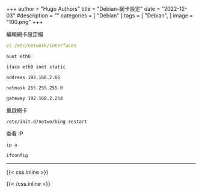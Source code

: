 +++
author = "Hugo Authors"
title = "Debian-網卡設定"
date = "2022-12-03"
#description = ""
categories = [
    "Debian"
]
tags = [
    "Debian",
]
image = "100.png"
+++

編輯網卡設定檔

```yaml
vi /etc/network/interfaces

```

    auot eth0
    
    iface eth0 inet static
    
    address 192.168.2.66
    
    netmask 255.255.255.0
    
    gateway 192.168.2.254


重啟網卡

    /etc/init.d/networking restart
    
查看 IP

    ip a
    
    ifconfig

   
    
***

{{< css.inline >}}
<style>
.emojify {
	font-family: Apple Color Emoji, Segoe UI Emoji, NotoColorEmoji, Segoe UI Symbol, Android Emoji, EmojiSymbols;
	font-size: 2rem;
	vertical-align: middle;
}
@media screen and (max-width:650px) {
  .nowrap {
    display: block;
    margin: 25px 0;
  }
}
</style>
{{< /css.inline >}}
